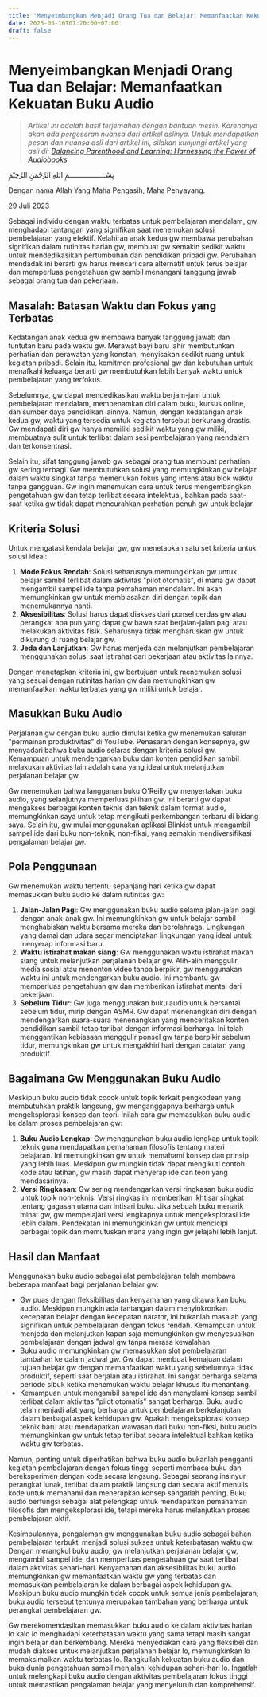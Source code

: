 ```yaml
---
title: 'Menyeimbangkan Menjadi Orang Tua dan Belajar: Memanfaatkan Kekuatan Buku Audio'
date: 2025-03-16T07:20:00+07:00
draft: false
---
```


# Menyeimbangkan Menjadi Orang Tua dan Belajar: Memanfaatkan Kekuatan Buku Audio

> _Artikel ini adalah hasil terjemahan dengan bantuan mesin. Karenanya akan ada pergeseran nuansa dari artikel aslinya. Untuk mendapatkan pesan dan nuansa asli dari artikel ini, silakan kunjungi artikel yang asli di: [Balancing Parenthood and Learning: Harnessing the Power of Audiobooks](../../../en/rants/2023/balancing-parenthood-and-learning-harnessing-the-power-of-audiobooks/)_

بِسْــــــــــــــــــمِ اللهِ الرَّحْمَنِ الرَّحِيْمِ

Dengan nama Allah Yang Maha Pengasih, Maha Penyayang.

29 Juli 2023

Sebagai individu dengan waktu terbatas untuk pembelajaran mendalam, gw menghadapi tantangan yang signifikan saat menemukan solusi pembelajaran yang efektif. Kelahiran anak kedua gw membawa perubahan signifikan dalam rutinitas harian gw, membuat gw semakin sedikit waktu untuk mendedikasikan pertumbuhan dan pendidikan pribadi gw. Perubahan mendadak ini berarti gw harus mencari cara alternatif untuk terus belajar dan memperluas pengetahuan gw sambil menangani tanggung jawab sebagai orang tua dan pekerjaan.

## Masalah: Batasan Waktu dan Fokus yang Terbatas

Kedatangan anak kedua gw membawa banyak tanggung jawab dan tuntutan baru pada waktu gw. Merawat bayi baru lahir membutuhkan perhatian dan perawatan yang konstan, menyisakan sedikit ruang untuk kegiatan pribadi. Selain itu, komitmen profesional gw dan kebutuhan untuk menafkahi keluarga berarti gw membutuhkan lebih banyak waktu untuk pembelajaran yang terfokus.

Sebelumnya, gw dapat mendedikasikan waktu berjam-jam untuk pembelajaran mendalam, membenamkan diri dalam buku, kursus online, dan sumber daya pendidikan lainnya. Namun, dengan kedatangan anak kedua gw, waktu yang tersedia untuk kegiatan tersebut berkurang drastis. Gw mendapati diri gw hanya memiliki sedikit waktu yang gw miliki, membuatnya sulit untuk terlibat dalam sesi pembelajaran yang mendalam dan terkonsentrasi.

Selain itu, sifat tanggung jawab gw sebagai orang tua membuat perhatian gw sering terbagi. Gw membutuhkan solusi yang memungkinkan gw belajar dalam waktu singkat tanpa memerlukan fokus yang intens atau blok waktu tanpa gangguan. Gw ingin menemukan cara untuk terus mengembangkan pengetahuan gw dan tetap terlibat secara intelektual, bahkan pada saat-saat ketika gw tidak dapat mencurahkan perhatian penuh gw untuk belajar.

## Kriteria Solusi

Untuk mengatasi kendala belajar gw, gw menetapkan satu set kriteria untuk solusi ideal:

1. **Mode Fokus Rendah**: Solusi seharusnya memungkinkan gw untuk belajar sambil terlibat dalam aktivitas "pilot otomatis", di mana gw dapat mengambil sampel ide tanpa pemahaman mendalam. Ini akan memungkinkan gw untuk membiasakan diri dengan topik dan menemukannya nanti.
2. **Aksesibilitas**: Solusi harus dapat diakses dari ponsel cerdas gw atau perangkat apa pun yang dapat gw bawa saat berjalan-jalan pagi atau melakukan aktivitas fisik. Seharusnya tidak mengharuskan gw untuk dikurung di ruang belajar gw.
3. **Jeda dan Lanjutkan**: Gw harus menjeda dan melanjutkan pembelajaran menggunakan solusi saat istirahat dari pekerjaan atau aktivitas lainnya.

Dengan menetapkan kriteria ini, gw bertujuan untuk menemukan solusi yang sesuai dengan rutinitas harian gw dan memungkinkan gw memanfaatkan waktu terbatas yang gw miliki untuk belajar.

## Masukkan Buku Audio

Perjalanan gw dengan buku audio dimulai ketika gw menemukan saluran "permainan produktivitas" di YouTube. Penasaran dengan konsepnya, gw menyadari bahwa buku audio selaras dengan kriteria solusi gw. Kemampuan untuk mendengarkan buku dan konten pendidikan sambil melakukan aktivitas lain adalah cara yang ideal untuk melanjutkan perjalanan belajar gw.

Gw menemukan bahwa langganan buku O'Reilly gw menyertakan buku audio, yang selanjutnya memperluas pilihan gw. Ini berarti gw dapat mengakses berbagai konten teknis dan teknik dalam format audio, memungkinkan saya untuk tetap mengikuti perkembangan terbaru di bidang saya. Selain itu, gw mulai menggunakan aplikasi Blinkist untuk mengambil sampel ide dari buku non-teknik, non-fiksi, yang semakin mendiversifikasi pengalaman belajar gw.

## Pola Penggunaan

Gw menemukan waktu tertentu sepanjang hari ketika gw dapat memasukkan buku audio ke dalam rutinitas gw:

1. **Jalan-Jalan Pagi**: Gw menggunakan buku audio selama jalan-jalan pagi dengan anak-anak gw. Ini memungkinkan gw untuk belajar sambil menghabiskan waktu bersama mereka dan berolahraga. Lingkungan yang damai dan udara segar menciptakan lingkungan yang ideal untuk menyerap informasi baru.
2. **Waktu istirahat makan siang**: Gw menggunakan waktu istirahat makan siang untuk melanjutkan perjalanan belajar gw. Alih-alih menggulir media sosial atau menonton video tanpa berpikir, gw menggunakan waktu ini untuk mendengarkan buku audio. Ini membantu gw memperluas pengetahuan gw dan memberikan istirahat mental dari pekerjaan.
3. **Sebelum Tidur**: Gw juga menggunakan buku audio untuk bersantai sebelum tidur, mirip dengan ASMR. Gw dapat menenangkan diri dengan mendengarkan suara-suara menenangkan yang menceritakan konten pendidikan sambil tetap terlibat dengan informasi berharga. Ini telah menggantikan kebiasaan menggulir ponsel gw tanpa berpikir sebelum tidur, memungkinkan gw untuk mengakhiri hari dengan catatan yang produktif.

## Bagaimana Gw Menggunakan Buku Audio

Meskipun buku audio tidak cocok untuk topik terkait pengkodean yang membutuhkan praktik langsung, gw menganggapnya berharga untuk mengeksplorasi konsep dan teori. Inilah cara gw memasukkan buku audio ke dalam proses pembelajaran gw:

1. **Buku Audio Lengkap**: Gw menggunakan buku audio lengkap untuk topik teknik guna mendapatkan pemahaman filosofis tentang materi pelajaran. Ini memungkinkan gw untuk memahami konsep dan prinsip yang lebih luas. Meskipun gw mungkin tidak dapat mengikuti contoh kode atau latihan, gw masih dapat menyerap ide dan teori yang mendasarinya.
2. **Versi Ringkasan**: Gw sering mendengarkan versi ringkasan buku audio untuk topik non-teknis. Versi ringkas ini memberikan ikhtisar singkat tentang gagasan utama dan intisari buku. Jika sebuah buku menarik minat gw, gw mempelajari versi lengkapnya untuk mengeksplorasi ide lebih dalam. Pendekatan ini memungkinkan gw untuk mencicipi berbagai topik dan memutuskan mana yang ingin gw jelajahi lebih lanjut.

## Hasil dan Manfaat

Menggunakan buku audio sebagai alat pembelajaran telah membawa beberapa manfaat bagi perjalanan belajar gw:

- Gw puas dengan fleksibilitas dan kenyamanan yang ditawarkan buku audio. Meskipun mungkin ada tantangan dalam menyinkronkan kecepatan belajar dengan kecepatan narator, ini bukanlah masalah yang signifikan untuk pembelajaran dengan fokus rendah. Kemampuan untuk menjeda dan melanjutkan kapan saja memungkinkan gw menyesuaikan pembelajaran dengan jadwal gw tanpa merasa kewalahan.
- Buku audio memungkinkan gw memasukkan slot pembelajaran tambahan ke dalam jadwal gw. Gw dapat membuat kemajuan dalam tujuan belajar gw dengan memanfaatkan waktu yang sebelumnya tidak produktif, seperti saat berjalan atau istirahat. Ini sangat berharga selama periode sibuk ketika menemukan waktu belajar khusus itu menantang.
- Kemampuan untuk mengambil sampel ide dan menyelami konsep sambil terlibat dalam aktivitas "pilot otomatis" sangat berharga. Buku audio telah menjadi alat yang berharga untuk pembelajaran berkelanjutan dalam berbagai aspek kehidupan gw. Apakah mengeksplorasi konsep teknik baru atau mendapatkan wawasan dari buku non-fiksi, buku audio memungkinkan gw untuk tetap terlibat secara intelektual bahkan ketika waktu gw terbatas.

Namun, penting untuk diperhatikan bahwa buku audio bukanlah pengganti kegiatan pembelajaran dengan fokus tinggi seperti membaca buku dan bereksperimen dengan kode secara langsung. Sebagai seorang insinyur perangkat lunak, terlibat dalam praktik langsung dan secara aktif menulis kode untuk memahami dan menerapkan konsep sangatlah penting. Buku audio berfungsi sebagai alat pelengkap untuk mendapatkan pemahaman filosofis dan mengeksplorasi ide, tetapi mereka harus melanjutkan proses pembelajaran aktif.

Kesimpulannya, pengalaman gw menggunakan buku audio sebagai bahan pembelajaran terbukti menjadi solusi sukses untuk keterbatasan waktu gw. Dengan merangkul buku audio, gw melanjutkan perjalanan belajar gw, mengambil sampel ide, dan memperluas pengetahuan gw saat terlibat dalam aktivitas sehari-hari. Kenyamanan dan aksesibilitas buku audio memungkinkan gw memanfaatkan waktu gw yang terbatas dan memasukkan pembelajaran ke dalam berbagai aspek kehidupan gw. Meskipun buku audio mungkin tidak cocok untuk semua jenis pembelajaran, buku audio tersebut tentunya merupakan tambahan yang berharga untuk perangkat pembelajaran gw.

Gw merekomendasikan memasukkan buku audio ke dalam aktivitas harian lo kalo lo menghadapi keterbatasan waktu yang sama tetapi masih sangat ingin belajar dan berkembang. Mereka menyediakan cara yang fleksibel dan mudah diakses untuk melanjutkan perjalanan belajar lo, memungkinkan lo memaksimalkan waktu terbatas lo. Rangkullah kekuatan buku audio dan buka dunia pengetahuan sambil menjalani kehidupan sehari-hari lo. Ingatlah untuk melengkapi buku audio dengan aktivitas pembelajaran fokus tinggi untuk memastikan pengalaman belajar yang menyeluruh dan komprehensif.
